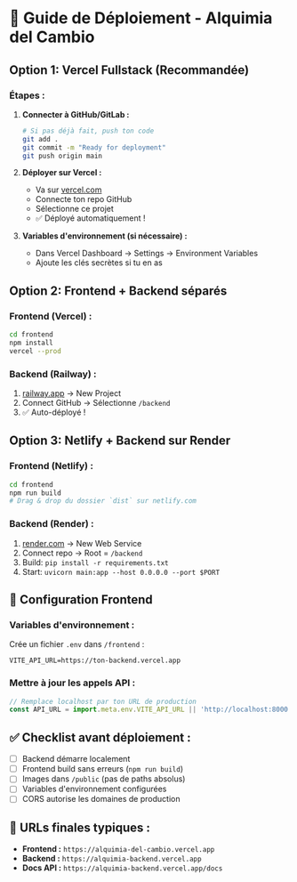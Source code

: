 # 🚀 Guide de Déploiement - Alquimia del Cambio

## Option 1: Vercel Fullstack (Recommandée)

### Étapes :

1. **Connecter à GitHub/GitLab :**
   ```bash
   # Si pas déjà fait, push ton code
   git add .
   git commit -m "Ready for deployment"
   git push origin main
   ```

2. **Déployer sur Vercel :**
   - Va sur [vercel.com](https://vercel.com)
   - Connecte ton repo GitHub
   - Sélectionne ce projet
   - ✅ Déployé automatiquement !

3. **Variables d'environnement (si nécessaire) :**
   - Dans Vercel Dashboard → Settings → Environment Variables
   - Ajoute les clés secrètes si tu en as

## Option 2: Frontend + Backend séparés

### Frontend (Vercel) :
```bash
cd frontend
npm install
vercel --prod
```

### Backend (Railway) :
1. [railway.app](https://railway.app) → New Project
2. Connect GitHub → Sélectionne `/backend`
3. ✅ Auto-déployé !

## Option 3: Netlify + Backend sur Render

### Frontend (Netlify) :
```bash
cd frontend
npm run build
# Drag & drop du dossier `dist` sur netlify.com
```

### Backend (Render) :
1. [render.com](https://render.com) → New Web Service
2. Connect repo → Root = `/backend`
3. Build: `pip install -r requirements.txt`
4. Start: `uvicorn main:app --host 0.0.0.0 --port $PORT`

## 🔧 Configuration Frontend

### Variables d'environnement :
Crée un fichier `.env` dans `/frontend` :
```
VITE_API_URL=https://ton-backend.vercel.app
```

### Mettre à jour les appels API :
```javascript
// Remplace localhost par ton URL de production
const API_URL = import.meta.env.VITE_API_URL || 'http://localhost:8000'
```

## ✅ Checklist avant déploiement :

- [ ] Backend démarre localement
- [ ] Frontend build sans erreurs (`npm run build`)
- [ ] Images dans `/public` (pas de paths absolus)
- [ ] Variables d'environnement configurées
- [ ] CORS autorise les domaines de production

## 🎯 URLs finales typiques :
- **Frontend :** `https://alquimia-del-cambio.vercel.app`
- **Backend :** `https://alquimia-backend.vercel.app`
- **Docs API :** `https://alquimia-backend.vercel.app/docs` 